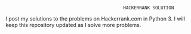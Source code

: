                                                 HACKERRANK SOLUTION
I post my solutions to the problems on Hackerrank.com in Python 3. I will keep this repository updated as I solve more problems.
